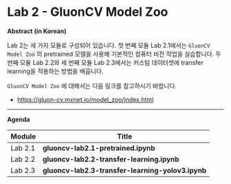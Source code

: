 # Lab 2 - GluonCV Model Zoo
**Abstract (in Korean)**

Lab 2는 세 가지 모듈로 구성되어 있습니다. 첫 번째 모듈 Lab 2.1에서는 `GluonCV Model Zoo`  의 pretrained 모델을 사용해 기본적인 컴퓨터 비전 작업을 실습합니다. 두 번째 모듈 Lab 2.2와 세 번째 모듈 Lab 2.3에서는 커스텀 데이터셋에 transfer learning을 적용하는 방법을 배웁니다.

`GluonCV Model Zoo` 에 대해서는 다음 링크를 참고하시기 바랍니다.

- https://gluon-cv.mxnet.io/model_zoo/index.html

------

**Agenda**

| Module  | Title                                             |
| ------- | ------------------------------------------------- |
| Lab 2.1 | **gluoncv-lab2.1-pretrained.ipynb**               |
| Lab 2.2 | **gluoncv-lab2.2-transfer-learning.ipynb**        |
| Lab 2.3 | **gluoncv-lab2.3-transfer-learning-yolov3.ipynb** |



